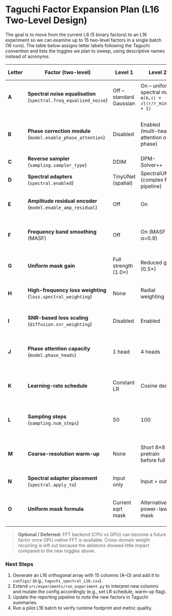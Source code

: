 # Taguchi Factor Expansion Plan (L16 Two-Level Design)

The goal is to move from the current L8 (5 binary factors) to an L16 experiment so we can examine up to 15 two-level factors in a single batch (16 runs). The table below assigns letter labels following the Taguchi convention and lists the toggles we plan to sweep, using descriptive names instead of acronyms.

| Letter | Factor (two-level) | Level 1 | Level 2 | Notes / Equation | Status / Comments |
|--------|--------------------|---------|---------|------------------|------------------|
| **A** | **Spectral noise equalisation** (`spectral.freq_equalized_noise`) | Off – standard Gaussian | On – uniform spectral mask `m(k,ℓ) = √((r/r_min)^2 + 1)` | Existing factor. Keeps FFT noise energy spread across bands. | ✅ Already in L8 – carries into L16. |
| **B** | **Phase correction module** (`model.enable_phase_attention`) | Disabled | Enabled (multi-head attention on phase) | Formerly PCM. Applies attention to phase before IFFT. | ✅ Existing factor; rename to “phase correction module.” |
| **C** | **Reverse sampler** (`sampling.sampler_type`) | DDIM | DPM-Solver++ | Existing factor C. | ✅ Already hooked up. |
| **D** | **Spectral adapters** (`spectral.enabled`) | TinyUNet (spatial) | SpectralUNet (complex FFT pipeline) | Existing mixed backbone factor. | ✅ Stays as-is. |
| **E** | **Amplitude residual encoder** (`model.enable_amp_residual`) | Off | On | Isolates ARE contribution. | 🆕 To wire into Taguchi runner. |
| **F** | **Frequency band smoothing** (MASF) | Off | On (MASF α=0.9) | Per-band EMA smoothing in sampler. | 🆕 Requires sampler toggle in runner. |
| **G** | **Uniform mask gain** | Full strength (1.0×) | Reduced gain (0.5×) | Partial vs full frequency equalisation. | 🆕 Need to expose gain parameter. |
| **H** | **High-frequency loss weighting** (`loss.spectral_weighting`) | None | Radial weighting | Emphasise high-ω in reconstruction loss. | 🆕 Simple config toggle. |
| **I** | **SNR-based loss scaling** (`diffusion.snr_weighting`) | Disabled | Enabled | Loss scaled by SNR schedule. | 🆕 Already supported; add to runner. |
| **J** | **Phase attention capacity** (`model.phase_heads`) | 1 head | 4 heads | Tests deeper PCM vs minimal. | 🆕 Map Taguchi column to head count. |
| **K** | **Learning-rate schedule** | Constant LR | Cosine decay | Check if spectral stack likes decay. | 🆕 Requires LR scheduler toggle. |
| **L** | **Sampling steps** (`sampling.num_steps`) | 50 | 100 | Spectral variants may need more steps. | 🆕 Runner must override per design row. |
| **M** | **Coarse-resolution warm-up** | None | Short 8×8 pretrain before full run | Implements low-res warm-up. | 🆕 Needs pipeline hook (run tiny warm-up). |
| **N** | **Spectral adapter placement** (`spectral.apply_to`) | Input only | Input + output | Tests adapter placement strategy. | 🆕 Set list on config. |
| **O** | **Uniform mask formula** | Current sqrt mask | Alternative power-law mask | Compare mask definitions. | 🆕 Implement second mask branch. |

> **Optional / Deferred:** FFT backend (CPU vs GPU) can become a future factor once GPU-native FFT is available. Cross-domain weight recycling is left out because the ablations showed little impact compared to the new toggles above.

### Next Steps
1. Generate an L16 orthogonal array with 15 columns (A–O) and add it to `configs/` (e.g., `taguchi_spectral_L16.csv`).
2. Extend `src/experiments/run_experiment.py` to interpret new columns and mutate the config accordingly (e.g., set LR schedule, warm-up flag).
3. Update the reporting pipeline to note the new factors in Taguchi summaries.
4. Run a pilot L16 batch to verify runtime footprint and metric quality.
